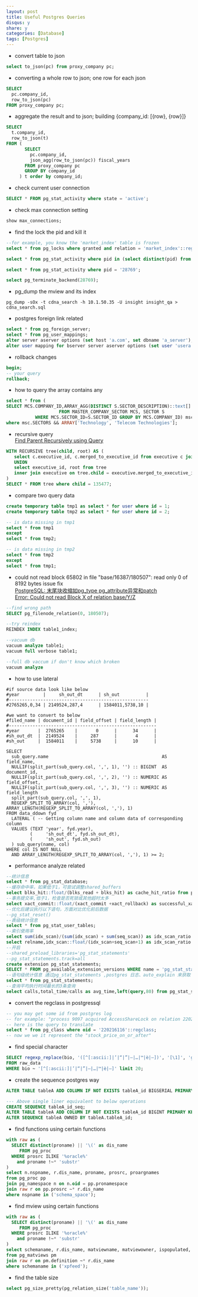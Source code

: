 ```yaml
---
layout: post
title: Useful Postgres Queries
disqus: y
share: y
categories: [Database]
tags: [Postgres]
---
```


* convert table to json  

```sql
select to_json(pc) from proxy_company pc;
```

* converting a whole row to json; one row for each json  

```sql
SELECT
  pc.company_id,
  row_to_json(pc)
FROM proxy_company pc;
```

* aggregate the result and to json; building {company_id: [{row}, {row}]}
  
```sql
SELECT
  t.company_id,
  row_to_json(t)
FROM (
       SELECT
         pc.company_id,
         json_agg(row_to_json(pc)) fiscal_years
       FROM proxy_company pc
       GROUP BY company_id
     ) t order by company_id;
```

* check current user connection  

```sql
SELECT * FROM pg_stat_activity where state = 'active';
```

* check max connection setting  

```sql
show max_connections;
```

* find the lock the pid and kill it  

```sql
--for example, you know the 'market_index' table is frozen
select * from pg_locks where granted and relation = 'market_index'::regclass;

select * from pg_stat_activity where pid in (select distinct(pid) from pg_locks);

select * from pg_stat_activity where pid = '28769';

select pg_terminate_backend(28769);
```

*  pg_dump the mview and its index  

```shell
pg_dump -sOx -t cdna_search -h 10.1.50.35 -U insight insight_qa > cdna_search.sql
```

*  postgres foreign link related  

```sql
select * from pg_foreign_server;
select * from pg_user_mappings;
alter server aserver options (set host 'a.com', set dbname 'a_server');
alter user mapping for bserver server aserver options (set user 'usera', set password 'xxx');
```

*  rollback changes  

```sql
begin;
-- your query
rollback;
```

* how to query the array contains any  

```sql
select * from (
SELECT MCS.COMPANY_ID,ARRAY_AGG(DISTINCT S.SECTOR_DESCRIPTION)::text[] SECTORS
                    FROM MASTER_COMPANY_SECTOR MCS, SECTOR S
           WHERE MCS.SECTOR_ID=S.SECTOR_ID GROUP BY MCS.COMPANY_ID) msc
where msc.SECTORS && ARRAY['Technology', 'Telecom Technologies'];
```

*  recursive query  
[Find Parent Recursively using Query](https://stackoverflow.com/questions/3699395/find-parent-recursively-using-query)  

```sql
WITH RECURSIVE tree(child, root) AS (
   select c.executive_id, c.merged_to_executive_id from executive c join executive p on c.merged_to_executive_id = p.executive_id WHERE p.merged_to_executive_id IS NULL
   UNION
   select executive_id, root from tree
   inner join executive on tree.child = executive.merged_to_executive_id
)
SELECT * FROM tree where child = 135477;
```

*  compare two query data  

```sql
create temporary table tmp1 as select * for user where id = 1;
create temporary table tmp2 as select * for user where id = 2;

-- is data missing in tmp1
select * from tmp1
except
select * from tmp2;

-- is data missing in tmp2
select * from tmp2
except
select * from tmp1;
```

* could not read block 65802 in file "base/16387/180507": read only 0 of 8192 bytes issue fix  
[PostgreSQL: 末尾块收缩如pg_type pg_attribute异常和patch](https://yq.aliyun.com/articles/72687)  
[Error: Could not read Block X of relation base/Y/Z](https://dba.stackexchange.com/questions/44508/error-could-not-read-block-x-of-relation-base-y-z)  

```sql
--find wrong path
SELECT pg_filenode_relation(0, 180507);

--try reindex
REINDEX INDEX table1_index;

--vacuum db
vacuum analyze table1;
vacuum full verbose table1;  

--full db vaccum if don't know which broken
vacuum analyze
```

* how to use lateral  

```
#if source data look like below
#year         |     sh_out_dt      | sh_out          |
#-----------------------------------------------------
#2765265,0,34 | 2149524,287,4      | 1584011,5738,10 |

#we want to convert to below
#filed_name | document_id | field_offset | field_length |
#--------------------------------------------------------
#year       |  2765265    |       0      |      34      |
#sh_out_dt  |  2149524    |     287      |       4      |
#sh_out     |  1584011    |     5738     |      10      |

SELECT
  sub_query.name                                           AS field_name,
  NULLIF(split_part(sub_query.col, ',', 1), '') :: BIGINT  AS document_id,
  NULLIF(split_part(sub_query.col, ',', 2), '') :: NUMERIC AS field_offset,
  NULLIF(split_part(sub_query.col, ',', 3), '') :: NUMERIC AS field_length
  split_part(sub_query.col, ',', 1),
  REGEXP_SPLIT_TO_ARRAY(col, ','),
ARRAY_LENGTH(REGEXP_SPLIT_TO_ARRAY(col, ','), 1)
FROM data_ddown fyd
  LATERAL ( -- Getting column name and column data of corresponding column
  VALUES (TEXT 'year', fyd.year),
         (     'sh_out_dt', fyd.sh_out_dt),
         (     'sh_out', fyd.sh_out)
  ) sub_query(name, col)
WHERE col IS NOT NULL
  AND ARRAY_LENGTH(REGEXP_SPLIT_TO_ARRAY(col, ','), 1) >= 2;
```

*  performance analyze related  

```sql
--统计信息
select * from pg_stat_database;
--缓存命中率，如果低于1，可尝试调整shared_buffers
select blks_hit::float/(blks_read + blks_hit) as cache_hit_ratio from pg_stat_database where datname=current_database();
--事务提交率,低于1，检查是否死锁或其他超时太多
select xact_commit::float/(xact_commit +xact_rollback) as successful_xact_ratio from pg_stat_database where datname=current_database();
--优化后建议执行以下语句，方面对比优化前后数据
--pg_stat_reset()
--表级统计信息
select * from pg_stat_user_tables;
--索引使用率
select sum(idx_scan)/(sum(idx_scan) + sum(seq_scan)) as idx_scan_ratio from pg_stat_all_tables where schemaname='insight';
select relname,idx_scan::float/(idx_scan+seq_scan+1) as idx_scan_ratio from pg_stat_all_tables where schemaname='insight' order by idx_scan_ratio asc;
--开启
--shared_preload_libraries='pg_stat_statements'
--pg_stat_statements.track=all
create extension pg_stat_statements;
SELECT * FROM pg_available_extension_versions WHERE name = 'pg_stat_statements';
--语句级统计信息 通过pg_stat_statements ,postgres 日志、auto_explain 来获取
select * from pg_stat_statements;
--查询平均执行时间最长的3条查询
select calls,total_time/calls as avg_time,left(query,80) from pg_stat_statements order by 2 desc limit 3;
```

* convert the regclass in postgressql 
 
```sql
-- you may get some id from postgres log
-- for example: "process 9097 acquired AccessShareLock on relation 220216116 of database 16387 after 2741065.823 ms"
-- here is the query to translate
select * from pg_class where oid = '220216116'::regclass;
-- now we we it represent the "stock_price_on_or_after"
```

* find special character  

```sql
SELECT regexp_replace(bio, '([^[:ascii:]|’|“|”|–|…|™|è|—])', '[\1]', 'g') AS t_marked
FROM raw_data
WHERE bio ~ '[^[:ascii:]|’|“|”|–|…|™|è|—]' limit 20;
```

* create the sequence postgres way  

```sql
ALTER TABLE tableA ADD COLUMN IF NOT EXISTS tableA_id BIGSERIAL PRIMARY KEY;

--- Above single liner equivalent to below operations
CREATE SEQUENCE tableA_id_seq;
ALTER TABLE tableA ADD COLUMN IF NOT EXISTS tableA_id BIGINT PRIMARY KEY DEFAULT nextval('tableA_id_seq') NOT NULL;
ALTER SEQUENCE tableA OWNED BY tableA.tableA_id;
```

* find functions using certain functions  

```sql
with raw as (
  SELECT distinct(proname) || '\(' as dis_name
     FROM pg_proc
  WHERE prosrc ILIKE '%oracle%'
    and proname !~* 'substr'
)
select n.nspname, r.dis_name, proname, prosrc, proargnames
from pg_proc pp
join pg_namespace n on n.oid = pp.pronamespace
join raw r on pp.prosrc ~* r.dis_name
where nspname in ('schema_space');
```

* find mview using certain functions  

```sql
with raw as (
  SELECT distinct(proname) || '\(' as dis_name
     FROM pg_proc
  WHERE prosrc ILIKE '%oracle%'
    and proname !~* 'substr'
)
select schemaname, r.dis_name, matviewname, matviewowner, ispopulated, definition
from pg_matviews pm
join raw r on pm.definition ~* r.dis_name
where schemaname in ('xpfeed');
```

* find the table size

``` sql
select pg_size_pretty(pg_relation_size('table_name'));
```